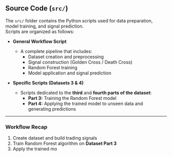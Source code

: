 ## Source Code (`src/`)

The `src/` folder contains the Python scripts used for data preparation, model training, and signal prediction.  
Scripts are organized as follows:

- **General Workflow Script**
  - A complete pipeline that includes:
    - Dataset creation and preprocessing  
    - Signal construction (Golden Cross / Death Cross)  
    - Random Forest training  
    - Model application and signal prediction  

- **Specific Scripts (Datasets 3 & 4)**
  - Scripts dedicated to the **third** and **fourth parts of the dataset**:  
    - **Part 3:** Training the Random Forest model  
    - **Part 4:** Applying the trained model to unseen data and generating predictions  

---

### Workflow Recap
1. Create dataset and build trading signals  
2. Train Random Forest algorithm on **Dataset Part 3**  
3. Apply the trained mo

